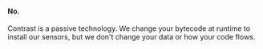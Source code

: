 <!--
title: "Does Contrast Change Application Data?"
description: "Answer to whether Contrast changes application data"
tags: "TeamServer application data troubleshooting"
-->

#### No.

Contrast is a passive technology. We change your bytecode at runtime to install our sensors, but we don't change your data or how your code flows.
